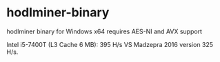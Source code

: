 # hodlminer-binary
hodlminer binary for Windows x64
requires AES-NI and AVX support

Intel i5-7400T (L3 Cache 6 MB): 395 H/s VS Madzepra 2016 version 325 H/s.
